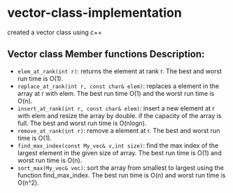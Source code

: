 # vector-class-implementation

created a vector class using c++

## Vector class Member functions Description:
- `elem_at_rank(int r)`: returns the element at rank r. The best and worst run time is O(1).
- `replace_at_rank(int r, const char& elem)`: replaces a element in the array at r with elem. The best run time O(1) and the worst run time is O(n).
- `insert_at_rank(int r, const char& elem)`: insert a new element at r with elem and resize the array by double. if the capacity of the array is full. The best and worst run time is O(nlogn).
- `remove_at_rank(int r)`: remove a element at r. The best and worst run time is O(1).
- `find_max_index(const My_vec& v,int size)`: find the max index of the largest element in the given size of array. The best run time is O(1) and worst run time is O(n).
- `sort_max(My_vec& vec)`: sort the array from smallest to largest using the function find_max_index. The best run time is O(n) and worst run time is O(n^2).

